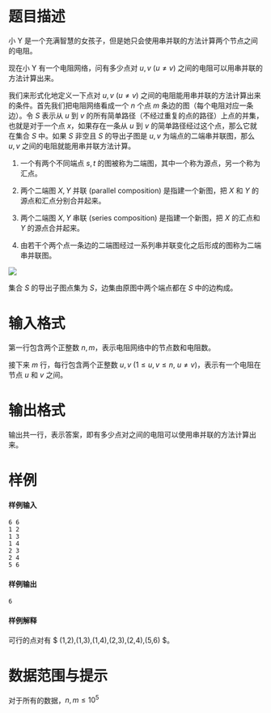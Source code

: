 
# 题目描述

小 Y 是一个充满智慧的女孩子，但是她只会使用串并联的方法计算两个节点之间的电阻。

现在小 Y 有一个电阻网络，问有多少点对 $u, v \ (u \neq v)$ 之间的电阻可以用串并联的方法计算出来。

我们来形式化地定义一下点对 $u, v \ (u \neq v)$ 之间的电阻能用串并联的方法计算出来的条件。首先我们把电阻网络看成一个 $n$ 个点 $m$ 条边的图（每个电阻对应一条边）。令 $S$ 表示从 $u$ 到 $v$ 的所有简单路径（不经过重复的点的路径）上点的并集，也就是对于一个点 $x$，如果存在一条从 $u$ 到 $v$ 的简单路径经过这个点，那么它就在集合 $S$ 中。如果 $S$ 非空且 $S$ 的导出子图是 $u,v$ 为端点的二端串并联图，那么 $u,v$ 之间的电阻就能用串并联方法计算。

1. 一个有两个不同端点 $s,t$ 的图被称为二端图，其中一个称为源点，另一个称为汇点。

2. 两个二端图 $X,Y$ 并联 (parallel composition) 是指建一个新图，把 $X$ 和 $Y$ 的源点和汇点分别合并起来。

3. 两个二端图 $X,Y$ 串联 (series composition) 是指建一个新图，把 $X$ 的汇点和 $Y$ 的源点合并起来。

4. 由若干个两个点一条边的二端图经过一系列串并联变化之后形成的图称为二端串并联图。

<img src="source/loj/2094/img/aHR0cHM6Ly9vb28uMG8wLm9vby8yMDE3LzA0LzMwLzU5MDRlY2MzZWUzZTEucG5n.png">

集合 $S$ 的导出子图点集为 $S$，边集由原图中两个端点都在 $S$ 中的边构成。

# 输入格式

第一行包含两个正整数 $n,m$，表示电阻网络中的节点数和电阻数。

接下来 $m$ 行，每行包含两个正整数 $u,v \ (1 \leq u,v \leq n, \ u \neq v)$，表示有一个电阻在节点 $u$ 和 $v$ 之间。

# 输出格式

输出共一行，表示答案，即有多少点对之间的电阻可以使用串并联的方法计算出来。

# 样例

#### 样例输入
```plain
6 6
1 2
1 3
1 4
2 3
2 4
5 6
```

#### 样例输出
```plain
6
```

#### 样例解释
可行的点对有 $ (1,2),(1,3),(1,4),(2,3),(2,4),(5,6) $。

# 数据范围与提示

对于所有的数据，$n,m \leq 10^5$

